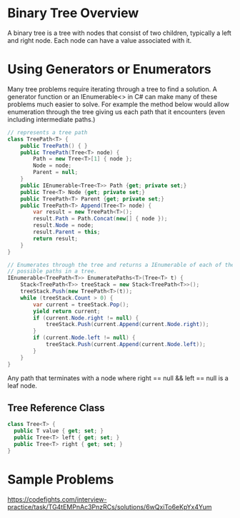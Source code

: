 # Binary Tree Overview

A binary tree is a tree with nodes that consist of two children, typically a left and right node.  Each node can have a value associated with it.

# Using Generators or Enumerators

Many tree problems require iterating through a tree to find a solution.  A generator function or an IEnumerable<> in C# can make many of these problems much easier to solve. For example the method below would allow enumeration through the tree giving us each path that it encounters (even including intermediate paths.)


```C#
// represents a tree path
class TreePath<T> {
    public TreePath() { }
    public TreePath(Tree<T> node) {
        Path = new Tree<T>[1] { node };
        Node = node;
        Parent = null;
    }
    public IEnumerable<Tree<T>> Path {get; private set;}
    public Tree<T> Node {get; private set;}
    public TreePath<T> Parent {get; private set;}
    public TreePath<T> Append(Tree<T> node) {
        var result = new TreePath<T>();
        result.Path = Path.Concat(new[] { node });
        result.Node = node;
        result.Parent = this;
        return result;
    }
}

// Enumerates through the tree and returns a IEnumerable of each of the
// possible paths in a tree.
IEnumerable<TreePath<T>> EnumeratePaths<T>(Tree<T> t) {
    Stack<TreePath<T>> treeStack = new Stack<TreePath<T>>();
    treeStack.Push(new TreePath<T>(t));
    while (treeStack.Count > 0) {
        var current = treeStack.Pop();
        yield return current;
        if (current.Node.right != null) {
            treeStack.Push(current.Append(current.Node.right));
        }
        if (current.Node.left != null) {
            treeStack.Push(current.Append(current.Node.left));
        }
    }
}
```

Any path that terminates with a node where right == null && left == null is a leaf node.


## Tree Reference Class

```C#
class Tree<T> {
  public T value { get; set; }
  public Tree<T> left { get; set; }
  public Tree<T> right { get; set; }
}
```

# Sample Problems
https://codefights.com/interview-practice/task/TG4tEMPnAc3PnzRCs/solutions/6wQxiTo6eKpYx4Yum